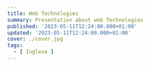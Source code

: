 ```yaml
---
title: Web Technologies
summary: Presentation about web Technologies
published: '2023-05-11T12:24:00.000+01:00'
updated: '2023-05-11T12:24:00.000+01:00'
cover: ./cover.jpg
tags:
  - [ Inglese ]
---
```


<script lang="ts">
  import Powerpoint from '$custom/powerpoint.svelte';
</script>

<Powerpoint src="https://docs.google.com/presentation/d/e/2PACX-1vSCFPpYzs1w0zFN2E3zE1RGxjZ_SxDiM4R8mQl3X3TjcUL_xiLm8voVElY6MtrT2i5UHxNaIpqKvLMP/embed?start=false&loop=false&delayms=5000" title="Web Technologies"/>

